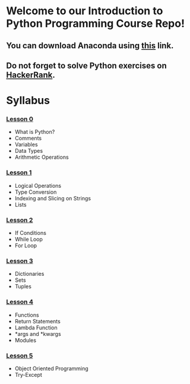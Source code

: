 # Welcome to our Introduction to Python Programming Course Repo!

## You can download Anaconda using [this](https://www.anaconda.com/products/individual) link.

## Do not forget to solve Python exercises on [HackerRank](https://www.hackerrank.com/domains/python?filters%5Bstatus%5D%5B%5D=unsolved&badge_type=python).

# Syllabus

### [Lesson 0](https://github.com/eljanmahammadli/python-crash-course/blob/master/Day0.ipynb)

- What is Python?
- Comments
- Variables
- Data Types
- Arithmetic Operations

### [Lesson 1](https://github.com/eljanmahammadli/python-crash-course/blob/master/Day1.ipynb)

- Logical Operations
- Type Conversion
- Indexing and Slicing on Strings
- Lists

### [Lesson 2](https://github.com/eljanmahammadli/python-crash-course/blob/master/Day2.ipynb)

- If Conditions
- While Loop
- For Loop

### [Lesson 3](https://github.com/eljanmahammadli/python-crash-course/blob/master/Day3.ipynb)

- Dictionaries
- Sets
- Tuples

### [Lesson 4](https://github.com/eljanmahammadli/python-crash-course/blob/master/Day4.ipynb)

- Functions
- Return Statements
- Lambda Function
- *args and *kwargs
- Modules

### [Lesson 5](https://github.com/eljanmahammadli/python-crash-course/blob/master/Day5.ipynb)

- Object Oriented Programming
- Try-Except


